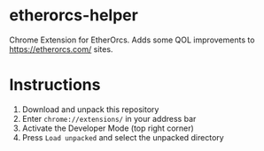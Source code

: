 # etherorcs-helper
Chrome Extension for EtherOrcs. Adds some QOL improvements to https://etherorcs.com/ sites.

# Instructions

1. Download and unpack this repository
2. Enter `chrome://extensions/` in your address bar
3. Activate the Developer Mode (top right corner)
4. Press `Load unpacked` and select the unpacked directory
